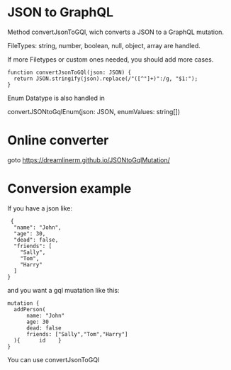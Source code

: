 # JSON to GraphQL
Method convertJsonToGQl, wich converts a JSON to a GraphQL mutation.

FileTypes:
    string,
    number,
    boolean,
    null,
    object,
    array are handled.

If more Filetypes or custom ones needed, you should add more cases.

```
function convertJsonToGQl(json: JSON) {
  return JSON.stringify(json).replace(/"([^"]+)":/g, "$1:");
}
```
Enum Datatype is also handled in 

convertJSONtoGqlEnum(json: JSON, enumValues: string[])


# Online converter
goto https://dreamlinerm.github.io/JSONtoGqlMutation/

# Conversion example

If you have a json like:
```
 {
  "name": "John",
  "age": 30,
  "dead": false,
  "friends": [
    "Sally",
    "Tom",
    "Harry"
  ]
}
```
  and you want a gql muatation like this:
  ```
  mutation {
    addPerson(
        name: "John"
        age: 30
        dead: false
        friends: ["Sally","Tom","Harry"]
    ){      id    }
}
```
You can use convertJsonToGQl
